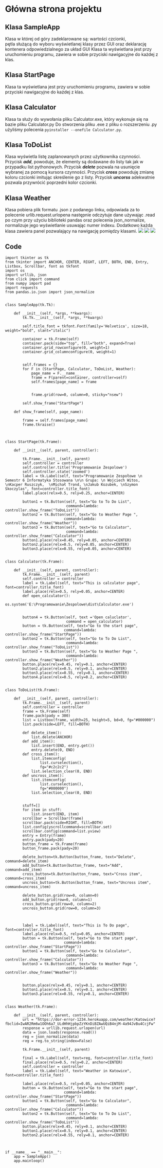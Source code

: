 # Główna strona projektu

## Klasa SampleApp
Klasa w której  od góry zadeklarowane są: wartości czcionki,  
pętla służącą do wyboru wyświetlanej klasy przez GUI oraz deklarację kontenera odpowiedzialnego za układ GUI
Klasa ta wyświetlana jest przy uruchomieniu programu, zawiera w sobie przyciski nawigacyjne do każdej z klas.
## Klasa StartPage
Klasa ta wyświetlana jest przy uruchomieniu programu, zawiera w sobie przyciski nawigacyjne do każdej z klas.
## Klasa Calculator
Klasa ta służy do wywołania pliku Calculator.exe, który wykonuje się na bazie pliku Calculator.py
Do stworzenia pliku .exe z pliku o rozszerzeniu .py użyliśmy polecenia `pyinstaller --onefile Calculator.py`.
## Klasa ToDoList
Klasa wyświetla listę zaplanowanych przez użytkownika czynności.  
Przycisk ***add***, powoduje, że elementy  są dodawane do listy tak jak w przypadku list pythonowych. Przycisk ***delete*** pozwala na usunięcie wybranej za pomocą kursora czynności. Przycisk ***cross*** powoduję zmianę koloru czcionki imitując skreślenie go z listy. Przycisk ***uncorss*** adekwatnie pozwala przywrócić poprzedni kolor czcionki.
## Klasa Weather
Klasa pobiera plik formatu .json z podanego linku, odpowiada za to polecenie urlib.request.urlopena następnie odczytuje dane używając .read po czym przy użyciu biblioteki pandas oraz polecenia json_normalize, normalizuje jego wyświetlanie usuwając numer indexu.
Dodatkowo każda klasa zawiera panel pozwalający na nawigację pomiędzy klasami.
![](/images/MainPage.png)
![](/images/ToDo.png)
![](/images/Weather.png)
## Code
```
import tkinter as tk           
from tkinter import ANCHOR, CENTER, RIGHT, LEFT, BOTH, END, Entry, Listbox, Scrollbar, font as tkfont
import os
import urllib, json
from click import command
from numpy import pad
import requests
from pandas.io.json import json_normalize


class SampleApp(tk.Tk):

    def __init__(self, *args, **kwargs):
        tk.Tk.__init__(self, *args, **kwargs)

        self.title_font = tkfont.Font(family='Helvetica', size=18, weight="bold", slant="italic")

        container = tk.Frame(self)
        container.pack(side="top", fill="both", expand=True)
        container.grid_rowconfigure(0, weight=1)
        container.grid_columnconfigure(0, weight=1)
        

        self.frames = {}
        for F in (StartPage, Calculator, ToDoList, Weather):
            page_name = F.__name__
            frame = F(parent=container, controller=self)
            self.frames[page_name] = frame


            frame.grid(row=0, column=0, sticky="nsew")

        self.show_frame("StartPage")

    def show_frame(self, page_name):

        frame = self.frames[page_name]
        frame.tkraise()
        


class StartPage(tk.Frame):
    
    def __init__(self, parent, controller):
 
        tk.Frame.__init__(self, parent)
        self.controller = controller
        self.controller.title('Programowanie Zespolowe')
        self.controller.state('zoomed')
        label = tk.Label(self, text="Programowanie Zespołowe \n Semestr 6 Informatyka Stosowana \n\n Grupa: \n Wojciech Witos, \nKacper Ruszczyk,  \nMichał Trond, \nJakub Kozubek, \nSzymon Skoczylas", font=controller.title_font)
        label.place(relx=0.5, rely=0.25, anchor=CENTER)
 
        button1 = tk.Button(self, text="Go to To Do List",
                            command=lambda: controller.show_frame("ToDoList"))
        button2 = tk.Button(self, text="Go to Weather Page ",
                           command=lambda: controller.show_frame("Weather"))
        button3 = tk.Button(self, text="Go to Calculator",
                            command=lambda: controller.show_frame("Calculator"))
        button1.place(relx=0.45, rely=0.05, anchor=CENTER)
        button2.place(relx=0.5, rely=0.05, anchor=CENTER)
        button3.place(relx=0.55, rely=0.05, anchor=CENTER)


class Calculator(tk.Frame):

    def __init__(self, parent, controller):
        tk.Frame.__init__(self, parent)
        self.controller = controller
        label = tk.Label(self, text="This is calculator page", font=controller.title_font)
        label.place(relx=0.5, rely=0.05, anchor=CENTER)
        def open_calculator():
            os.system('E:\Programowanie\Zespolowe\dist\Calculator.exe')
        
           
        button4 = tk.Button(self, text ='Open caluclator',
                            command = open_calculator)
        button = tk.Button(self, text="Go to the start page",
                           command=lambda: controller.show_frame("StartPage"))
        button2 = tk.Button(self, text="Go to To Do List",
                            command=lambda: controller.show_frame("ToDoList"))
        button3 = tk.Button(self, text="Go to Weather Page ",
                            command=lambda: controller.show_frame("Weather"))
        button.place(relx=0.45, rely=0.1, anchor=CENTER)
        button2.place(relx=0.5, rely=0.1, anchor=CENTER)
        button3.place(relx=0.55, rely=0.1, anchor=CENTER)
        button4.place(relx=0.5, rely=0.2, anchor=CENTER)


class ToDoList(tk.Frame):

    def __init__(self, parent, controller):
        tk.Frame.__init__(self, parent)
        self.controller = controller
        frame = tk.Frame(self)
        frame.pack(pady = 300)
        list = Listbox(frame, width=25, height=5, bd=0, fg="#000000")
        list.pack(side=LEFT, fill=BOTH)

        def delete_item():
            list.delete(ANCHOR)
        def add_item():
            list.insert(END, entry.get())
            entry.delete(0, END)
        def cross_item():
            list.itemconfig(
                list.curselection(),
                fg="#c2c2c2")
            list.selection_clear(0, END)
        def uncross_item():
            list.itemconfig(
                list.curselection(),
                fg="#000000")
            list.selection_clear(0, END)


        stuff=[]
        for item in stuff:
            list.insert(END, item)
        scrollbar = Scrollbar(frame)
        scrollbar.pack(side=RIGHT, fill=BOTH)
        list.config(yscrollcommand=scrollbar.set)
        scrollbar.config(command=list.yview)
        entry = Entry(frame)
        entry.pack(pady=20) 
        button_frame = tk.Frame(frame)
        button_frame.pack(pady=20)

        delete_button=tk.Button(button_frame, text="Delete", command=delete_item)
        add_button=tk.Button(button_frame, text="Add", command=add_item)
        cross_button=tk.Button(button_frame, text="Cross item", command=cross_item)
        uncross_button=tk.Button(button_frame, text="Uncross item", command=uncross_item)

        delete_button.grid(row=0, column=0)
        add_button.grid(row=0, column=1)
        cross_button.grid(row=0, column=2)
        uncross_button.grid(row=0, column=3)


     
        label = tk.Label(self, text="This is To Do page", font=controller.title_font)
        label.place(relx=0.5, rely=0.05, anchor=CENTER)
        button = tk.Button(self, text="Go to the start page",
                           command=lambda: controller.show_frame("StartPage"))
        button1 = tk.Button(self, text="Go to Calculator",
                            command=lambda: controller.show_frame("Calculator"))
        button3 = tk.Button(self, text="Go to Weather Page ",
                            command=lambda: controller.show_frame("Weather"))
                      

        button.place(relx=0.45, rely=0.1, anchor=CENTER)
        button1.place(relx=0.5, rely=0.1, anchor=CENTER)
        button3.place(relx=0.55, rely=0.1, anchor=CENTER)

    
class Weather(tk.Frame):

    def __init__(self, parent, controller):
        url = "https://dor-error-1234.herokuapp.com/weather/Katowice?fbclid=IwAR2Rm6w1OOh6a7_ULdHhHjpbpZzYKnDiBZAwUQiB4njM-4a94JvBu4CcjFw"
        response = urllib.request.urlopen(url)
        data = json.loads(response.read())
        reg = json_normalize(data)
        reg = reg.to_string(index=False)

        tk.Frame.__init__(self, parent)

        final = tk.Label(self, text=reg, font=controller.title_font)
        final.place(relx=0.5, rely=0.2, anchor=CENTER)
        self.controller = controller
        label = tk.Label(self, text="Weather in Katowice", font=controller.title_font)

        label.place(relx=0.5, rely=0.05, anchor=CENTER)
        button = tk.Button(self, text="Go to the start page",
                           command=lambda: controller.show_frame("StartPage"))
        button1 = tk.Button(self, text="Go to Calculator",
                            command=lambda: controller.show_frame("Calculator"))
        button2 = tk.Button(self, text="Go to To Do List",
                            command=lambda: controller.show_frame("ToDoList"))
        button.place(relx=0.45, rely=0.1, anchor=CENTER)
        button1.place(relx=0.5, rely=0.1, anchor=CENTER)
        button2.place(relx=0.55, rely=0.1, anchor=CENTER)



if __name__ == "__main__":
    app = SampleApp()
    app.mainloop()
```